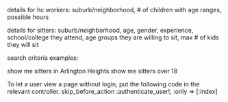 details for hc workers: suburb/neighborhood, # of children with age ranges, possible hours

details for sitters: suburb/neighborhood, age, gender, experience, school/college they attend, age groups they are willing to sit, max # of kids they will sit

search criteria examples:

show me sitters in Arlington Heights
show me sitters over 18


To let a user view a page without login, put the following code in the relevant controller.
skip_before_action :authenticate_user!, :only => [:index]

